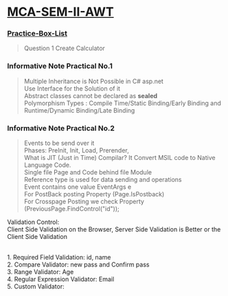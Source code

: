 # <a href = "https://github.com/OnkarMalawade/MCA-SEM-II-AWT/">MCA-SEM-II-AWT</a>

### <a href = "https://github.com/OnkarMalawade/MCA-SEM-II-AWT/tree/main/Practice-Questio-Box">Practice-Box-List</a>

> Question 1 Create Calculator


### Informative Note Practical No.1
> Multiple Inheritance is Not Possible in C# asp.net <br/>
> Use Interface for the Solution of it <br/>
> Abstract classes cannot be declared as <b>sealed</b><br/>
> Polymorphism Types : Compile Time/Static Binding/Early Binding and Runtime/Dynamic Binding/Late Binding<br/>


### Informative Note Practical No.2
> Events to be send over it <br/>
> Phases:
> PreInit, Init, Load, Prerender,
> <br/> What is JIT (Just in Time) Compilar?
> It Convert MSIL code to Native Language Code.
> <br/> Single file Page and Code behind file Module
> <br/> Reference type is used for data sending and operations
> <br/> Event contains one value EventArgs e
> <br/> For PostBack posting Property (Page.IsPostback)
> <br/> For Crosspage Posting we check Property (PreviousPage.FindControl("id"));

 <p>Validation Control: <br/> Client Side Validation on the Browser, Server Side Validation is Better or the Client Side Validation</p> <br/>
1. Required Field Validation: id, name<br/>
2. Compare Validator: new pass and Confirm pass<br/>
3. Range Validator: Age<br/>
4. Regular Expression Validator: Email<br/>
5. Custom Validator: <br/>
